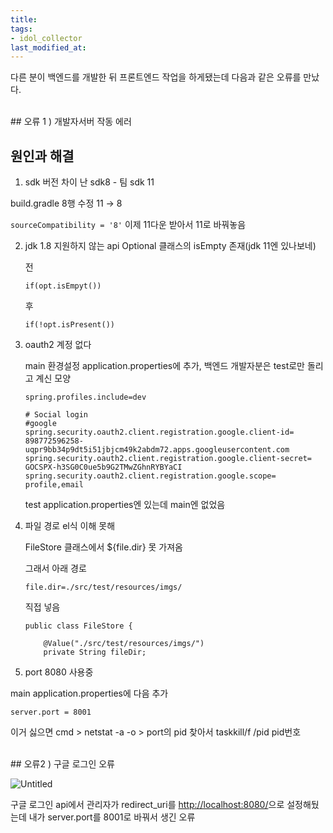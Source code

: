 ```yaml
---
title: 
tags:
- idol_collector
last_modified_at:
---
```


다른 분이 백엔드를 개발한 뒤 프론트엔드 작업을 하게됐는데 다음과 같은 오류를 만났다. 	
	
<br/>
## 오류 1 ) 개발자서버 작동 에러

## 원인과 해결

1.  sdk 버전 차이 난 sdk8 - 팀 sdk 11 

build.gradle 8행 수정 11 → 8

`sourceCompatibility = '8'` 이제 11다운 받아서 11로 바꿔놓음

2. jdk 1.8 지원하지 않는 api  Optional 클래스의 isEmpty 존재(jdk 11엔 있나보네)
    
    전
    
     `if(opt.isEmpyt())` 
    
    후
    
    `if(!opt.isPresent())`
    
3. oauth2 계정 없다
    
    main 환경설정 application.properties에 추가, 백엔드 개발자분은 test로만 돌리고 계신 모양
    
    ```
    spring.profiles.include=dev
    
    # Social login
    #google
    spring.security.oauth2.client.registration.google.client-id= 898772596258-uqpr9bb34p9dt5i51jbjcm49k2abdm72.apps.googleusercontent.com
    spring.security.oauth2.client.registration.google.client-secret= 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
    spring.security.oauth2.client.registration.google.scope= profile,email
    ```
    
    test application.properties엔 있는데 main엔 없었음
    
4. 파일 경로 el식 이해 못해
    
    FileStore 클래스에서 ${file.dir} 못 가져옴
    
    그래서 아래 경로
    
    `file.dir=./src/test/resources/imgs/`
    
    직접 넣음
    
    ```
    public class FileStore {
    
        @Value("./src/test/resources/imgs/")
        private String fileDir;
    ```
    
5. port 8080 사용중

main application.properties에 다음 추가 

`server.port = 8001` 

이거 싫으면 cmd > netstat -a -o > port의 pid 찾아서 taskkill/f /pid pid번호

<br/>
## 오류2 ) 구글 로그인 오류

![Untitled](https://s3-us-west-2.amazonaws.com/secure.notion-static.com/ed759515-eb31-4435-ae8e-304b47700975/Untitled.png)

구글 로그인 api에서 관리자가 redirect_uri를 [http://localhost:8080/](http://localhost:8080/)으로 설정해뒀는데 내가 server.port를 8001로 바꿔서 생긴 오류